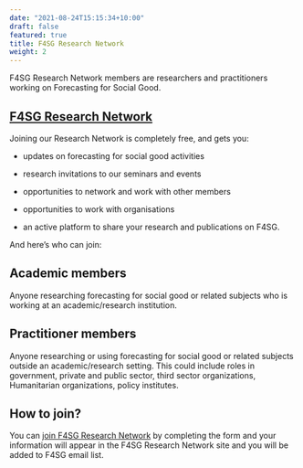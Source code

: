 ```yaml
---
date: "2021-08-24T15:15:34+10:00"
draft: false
featured: true
title: F4SG Research Network
weight: 2
---
```


F4SG Research Network members are researchers and practitioners working on Forecasting for Social Good. 

## [F4SG Research Network](https://f4sgrn.netlify.app/)

Joining our Research Network is completely free, and gets you:

- updates on forecasting for social good activities

- research invitations to our seminars and events 

- opportunities to network and work with other members 

- opportunities to work with organisations 

- an active platform to share your research and publications on F4SG. 

And here’s who can join:

## Academic members

Anyone researching forecasting for social good or related subjects who is working at an academic/research institution.

## Practitioner members

Anyone researching or using forecasting for social good or related subjects outside an academic/research setting. This could include roles in government, private and public sector, third sector organizations, Humanitarian organizations, policy institutes.

## How to join?

You can [join F4SG Research Network](https://docs.google.com/forms/d/e/1FAIpQLScvwsSS7kc5w0BJ7Qhfrv4Hvy2WSSM5o641yROhoXtzN9nb3w/viewform) by completing the form and your information will appear in the F4SG Research Network site and you will be added to F4SG email list.
